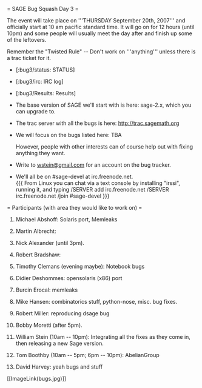 = SAGE Bug Squash Day 3 =

The event will take place on '''THURSDAY September 20th, 2007''' and officially start at 10 am pacific standard time. It will go on for 12 hours (until 10pm) and some people will usually meet the day after and finish up some of the leftovers.

Remember the "Twisted Rule" -- Don't work on '''anything''' unless there is a trac ticket for it.

 * [:bug3/status: STATUS]

 * [:bug3/irc: IRC log]

 * [:bug3/Results: Results]

 * The base version of SAGE we'll start with is here: sage-2.x, which you can upgrade to.

 * The trac server with all the bugs is here:
      http://trac.sagemath.org
 
 * We will focus on the bugs listed here: TBA

   However, people with other interests can of course help out with fixing anything they want. 
   
 * Write to wstein@gmail.com for an account on the bug tracker. 

 * We'll all be on #sage-devel at irc.freenode.net.  
{{{
From Linux you can chat via a text console by installing "irssi", running it, and typing 
  /SERVER add irc.freenode.net 
  /SERVER irc.freenode.net
  /join #sage-devel
}}}


= Participants (with area they would like to work on) =

 1. Michael Abshoff: Solaris port, Memleaks

 1. Martin Albrecht: 

 1. Nick Alexander (until 3pm).

 1. Robert Bradshaw: 

 1. Timothy Clemans (evening maybe): Notebook bugs

 1. Didier Deshommes: opensolaris (x86) port

 1. Burcin Erocal: memleaks

 1. Mike Hansen: combinatorics stuff, python-nose, misc. bug fixes.
 
 1. Robert Miller: reproducing dsage bug

 1. Bobby Moretti (after 5pm).

 1. William Stein (10am -- 10pm): Integrating all the fixes as they come in, then releasing a new Sage version.

 1. Tom Boothby (10am -- 5pm; 6pm -- 10pm): AbelianGroup

 1. David Harvey: yeah bugs and stuff


[[ImageLink(bugs.jpg)]]
